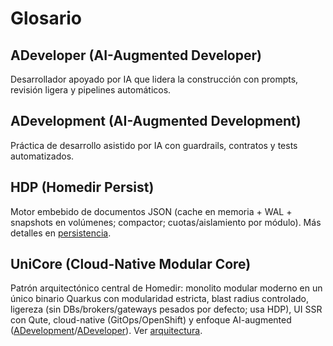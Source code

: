 # Glosario

## ADeveloper (AI-Augmented Developer)
Desarrollador apoyado por IA que lidera la construcción con prompts, revisión ligera y pipelines automáticos.

## ADevelopment (AI-Augmented Development)
Práctica de desarrollo asistido por IA con guardrails, contratos y tests automatizados.

## HDP (Homedir Persist)
Motor embebido de documentos JSON (cache en memoria + WAL + snapshots en volúmenes; compactor; cuotas/aislamiento por módulo). Más detalles en [persistencia](04-persistence-hdp.md).

## UniCore (Cloud-Native Modular Core)
Patrón arquitectónico central de Homedir: monolito modular moderno en un único binario Quarkus con modularidad estricta, blast radius controlado, ligereza (sin DBs/brokers/gateways pesados por defecto; usa HDP), UI SSR con Qute, cloud-native (GitOps/OpenShift) y enfoque AI-augmented ([ADevelopment](#adevelopment-ai-augmented-development)/[ADeveloper](#adeveloper-ai-augmented-developer)). Ver [arquitectura](02-architecture.md).
